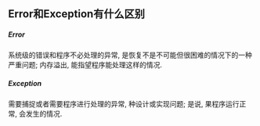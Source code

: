 ## Error和Exception有什么区别

##### Error
系统级的错误和程序不必处理的异常, 是恢复不是不可能但很困难的情况下的一种严重问题; 内存溢出, 能指望程序能处理这样的情况.

##### Exception
需要捕捉或者需要程序进行处理的异常, 种设计或实现问题; 是说, 果程序运行正常, 会发生的情况.
